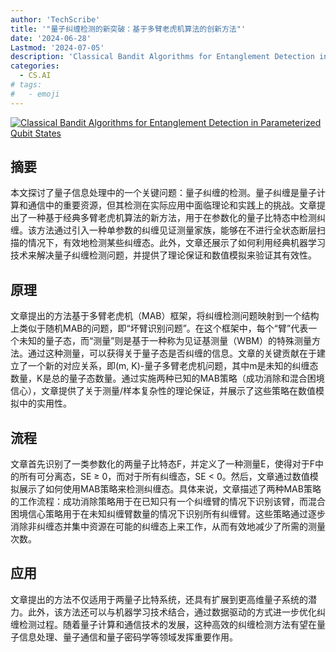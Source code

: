 ```yaml
---
author: 'TechScribe'
title: '"量子纠缠检测的新突破：基于多臂老虎机算法的创新方法"'
date: '2024-06-28'
Lastmod: '2024-07-05'
description: 'Classical Bandit Algorithms for Entanglement Detection in Parameterized Qubit States'
categories:
  - CS.AI
# tags:
#   - emoji
---
```


[![Classical Bandit Algorithms for Entanglement Detection in Parameterized Qubit States](https://arxiv-research-1301205113.cos.ap-guangzhou.myqcloud.com/images/2406.19738v1.pdf_0.jpg)](https://arxiv.org/abs/2406.19738v1)

## 摘要

本文探讨了量子信息处理中的一个关键问题：量子纠缠的检测。量子纠缠是量子计算和通信中的重要资源，但其检测在实际应用中面临理论和实践上的挑战。文章提出了一种基于经典多臂老虎机算法的新方法，用于在参数化的量子比特态中检测纠缠。该方法通过引入一种单参数的纠缠见证测量家族，能够在不进行全状态断层扫描的情况下，有效地检测某些纠缠态。此外，文章还展示了如何利用经典机器学习技术来解决量子纠缠检测问题，并提供了理论保证和数值模拟来验证其有效性。<!--more-->

## 原理

文章提出的方法基于多臂老虎机（MAB）框架，将纠缠检测问题映射到一个结构上类似于随机MAB的问题，即“坏臂识别问题”。在这个框架中，每个“臂”代表一个未知的量子态，而“测量”则是基于一种称为见证基测量（WBM）的特殊测量方法。通过这种测量，可以获得关于量子态是否纠缠的信息。文章的关键贡献在于建立了一个新的对应关系，即(m, K)-量子多臂老虎机问题，其中m是未知的纠缠态数量，K是总的量子态数量。通过实施两种已知的MAB策略（成功消除和混合困境信心），文章提供了关于测量/样本复杂性的理论保证，并展示了这些策略在数值模拟中的实用性。

## 流程

文章首先识别了一类参数化的两量子比特态F，并定义了一种测量E，使得对于F中的所有可分离态，SE ≥ 0，而对于所有纠缠态，SE < 0。然后，文章通过数值模拟展示了如何使用MAB策略来检测纠缠态。具体来说，文章描述了两种MAB策略的工作流程：成功消除策略用于在已知只有一个纠缠臂的情况下识别该臂，而混合困境信心策略用于在未知纠缠臂数量的情况下识别所有纠缠臂。这些策略通过逐步消除非纠缠态并集中资源在可能的纠缠态上来工作，从而有效地减少了所需的测量次数。

## 应用

文章提出的方法不仅适用于两量子比特系统，还具有扩展到更高维量子系统的潜力。此外，该方法还可以与机器学习技术结合，通过数据驱动的方式进一步优化纠缠检测过程。随着量子计算和通信技术的发展，这种高效的纠缠检测方法有望在量子信息处理、量子通信和量子密码学等领域发挥重要作用。